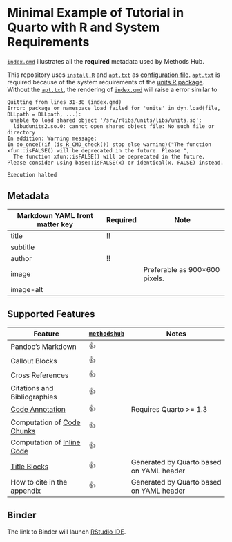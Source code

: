 # Minimal Example of Tutorial in Quarto with R and System Requirements

[`index.qmd`](index.qmd) illustrates all the **required** metadata used by Methods Hub.

This repository uses [`install.R`](install.R) and [`apt.txt`](apt.txt) as [configuration file](https://mybinder.readthedocs.io/en/latest/using/config_files.html).
[`apt.txt`](apt.txt) is required because of the system requirements of the [units R package](https://cran.r-project.org/web/packages/units/index.html).
Without the [`apt.txt`](apt.txt), the rendering of [`index.qmd`](index.qmd) will raise a error similar to

```
Quitting from lines 31-38 (index.qmd) 
Error: package or namespace load failed for 'units' in dyn.load(file, DLLpath = DLLpath, ...):
 unable to load shared object '/srv/rlibs/units/libs/units.so':
  libudunits2.so.0: cannot open shared object file: No such file or directory
In addition: Warning message:
In do_once((if (is_R_CMD_check()) stop else warning)("The function xfun::isFALSE() will be deprecated in the future. Please ",  :
  The function xfun::isFALSE() will be deprecated in the future. Please consider using base::isFALSE(x) or identical(x, FALSE) instead.

Execution halted
```

## Metadata

| Markdown YAML front matter key | Required | Note |
| --- | --- | --- |
| title | ‼️ | |
| subtitle | | |
| author | ‼️ | |
| image | | Preferable as 900×600 pixels. |
| image-alt | | |

## Supported Features

| Feature | [`methodshub`](https://github.com/GESIS-Methods-Hub/methodshub) | Notes |
| --- | --- | --- |
| Pandoc’s Markdown | 👍 | |
| Callout Blocks | 👍 | |
| Cross References | 👍 | |
| Citations and Bibliographies | 👍 | |
| [Code Annotation](https://quarto.org/docs/authoring/code-annotation.html) | 👍 | Requires Quarto >= 1.3 |
| Computation of [Code Chunks](https://rmarkdown.rstudio.com/lesson-3.html) | 👍 | |
| Computation of [Inline Code](https://rmarkdown.rstudio.com/lesson-4.html) | 👍 | |
| [Title Blocks](https://quarto.org/docs/authoring/title-blocks.html) | 👍 | Generated by Quarto based on YAML header |
| How to cite in the appendix | 👍 | Generated by Quarto based on YAML header |

## Binder

The link to Binder will launch [RStudio IDE](https://posit.co/products/open-source/rstudio-server/).
